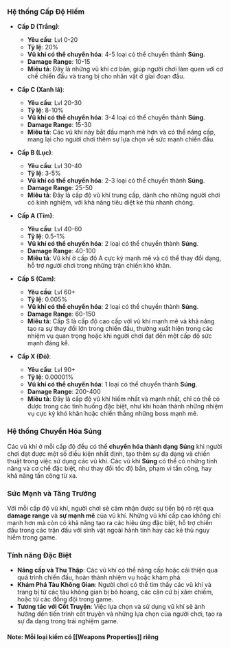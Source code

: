 ### **Hệ thống Cấp Độ Hiếm**

- **Cấp D (Trắng)**:
    
    - **Yêu cầu**: Lvl 0-20
    - **Tỷ lệ**: 20%
    - **Vũ khí có thể chuyển hóa**: 4-5 loại có thể chuyển thành **Súng**.
    - **Damage Range**: 10-15
    - **Miêu tả**: Đây là những vũ khí cơ bản, giúp người chơi làm quen với cơ chế chiến đấu và trang bị cho nhân vật ở giai đoạn đầu.
- **Cấp C (Xanh lá)**:
    
    - **Yêu cầu**: Lvl 20-30
    - **Tỷ lệ**: 8-10%
    - **Vũ khí có thể chuyển hóa**: 3-4 loại có thể chuyển thành **Súng**.
    - **Damage Range**: 15-30
    - **Miêu tả**: Các vũ khí này bắt đầu mạnh mẽ hơn và có thể nâng cấp, mang lại cho người chơi thêm sự lựa chọn về sức mạnh chiến đấu.
- **Cấp B (Lục)**:
    
    - **Yêu cầu**: Lvl 30-40
    - **Tỷ lệ**: 3-5%
    - **Vũ khí có thể chuyển hóa**: 2-3 loại có thể chuyển thành **Súng**.
    - **Damage Range**: 25-50
    - **Miêu tả**: Đây là cấp độ vũ khí trung cấp, dành cho những người chơi có kinh nghiệm, với khả năng tiêu diệt kẻ thù nhanh chóng.
- **Cấp A (Tím)**:
    
    - **Yêu cầu**: Lvl 40-60
    - **Tỷ lệ**: 0.5-1%
    - **Vũ khí có thể chuyển hóa**: 2 loại có thể chuyển thành **Súng**.
    - **Damage Range**: 40-100
    - **Miêu tả**: Vũ khí ở cấp độ A cực kỳ mạnh mẽ và có thể thay đổi dạng, hỗ trợ người chơi trong những trận chiến khó khăn.
- **Cấp S (Cam)**:
    
    - **Yêu cầu**: Lvl 60+
    - **Tỷ lệ**: 0.005%
    - **Vũ khí có thể chuyển hóa**: 2 loại có thể chuyển thành **Súng**.
    - **Damage Range**: 60-150
    - **Miêu tả**: Cấp S là cấp độ cao cấp với vũ khí mạnh mẽ và khả năng tạo ra sự thay đổi lớn trong chiến đấu, thường xuất hiện trong các nhiệm vụ quan trọng hoặc khi người chơi đạt đến một cấp độ sức mạnh đáng kể.
- **Cấp X (Đỏ)**:
    
    - **Yêu cầu**: Lvl 90+
    - **Tỷ lệ**: 0.00001%
    - **Vũ khí có thể chuyển hóa**: 1 loại có thể chuyển thành **Súng**.
    - **Damage Range**: 200-400
    - **Miêu tả**: Đây là cấp độ vũ khí hiếm nhất và mạnh nhất, chỉ có thể có được trong các tình huống đặc biệt, như khi hoàn thành những nhiệm vụ cực kỳ khó khăn hoặc chiến thắng những boss mạnh mẽ.

### **Hệ thống Chuyển Hóa Súng**

Các vũ khí ở mỗi cấp độ đều có thể **chuyển hóa thành dạng Súng** khi người chơi đạt được một số điều kiện nhất định, tạo thêm sự đa dạng và chiến thuật trong việc sử dụng các vũ khí. Các vũ khí **Súng** có thể có những tính năng và cơ chế đặc biệt, như thay đổi tốc độ bắn, phạm vi tấn công, hay khả năng tấn công từ xa.

### **Sức Mạnh và Tăng Trưởng**

Với mỗi cấp độ vũ khí, người chơi sẽ cảm nhận được sự tiến bộ rõ rệt qua **damage range** và **sự mạnh mẽ** của vũ khí. Những vũ khí cấp cao không chỉ mạnh hơn mà còn có khả năng tạo ra các hiệu ứng đặc biệt, hỗ trợ chiến đấu trong các trận đấu với sinh vật ngoài hành tinh hay các kẻ thù nguy hiểm trong game.

### **Tính năng Đặc Biệt**

- **Nâng cấp và Thu Thập**: Các vũ khí có thể nâng cấp hoặc cải thiện qua quá trình chiến đấu, hoàn thành nhiệm vụ hoặc khám phá.
- **Khám Phá Tàu Không Gian**: Người chơi có thể tìm thấy các vũ khí và trang bị từ các tàu không gian bị bỏ hoang, các căn cứ bị xâm chiếm, hoặc từ các đồng đội trong game.
- **Tương tác với Cốt Truyện**: Việc lựa chọn và sử dụng vũ khí sẽ ảnh hưởng đến tiến trình cốt truyện và những lựa chọn của người chơi, tạo ra sự đa dạng trong trải nghiệm game.
#### Note: Mỗi loại kiếm có [[Weapons Properties]] riêng